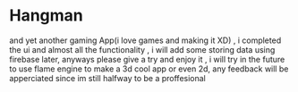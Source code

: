 # Hangman
 and yet another gaming App(i love games and making it XD) ,  i completed the ui and almost all the functionality , i will add some storing data using firebase later, anyways please give a try and enjoy it , i will  try in the future to use flame engine to make a 3d cool app or even 2d, any feedback will be apperciated  since im still halfway to be  a proffesional
